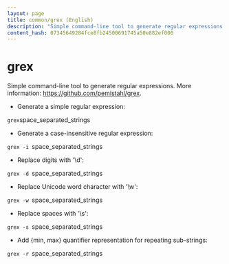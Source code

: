 ```yaml
---
layout: page
title: common/grex (English)
description: "Simple command-line tool to generate regular expressions."
content_hash: 07345649284fce8fb24500691745a50e882ef000
---
```

# grex

Simple command-line tool to generate regular expressions.
More information: <https://github.com/pemistahl/grex>.

- Generate a simple regular expression:

` grex `<span class="tldr-var badge badge-pill bg-dark-lm bg-white-dm text-white-lm text-dark-dm font-weight-bold">space_separated_strings</span>

- Generate a case-insensitive regular expression:

`grex -i `<span class="tldr-var badge badge-pill bg-dark-lm bg-white-dm text-white-lm text-dark-dm font-weight-bold">space_separated_strings</span>

- Replace digits with '\d':

`grex -d `<span class="tldr-var badge badge-pill bg-dark-lm bg-white-dm text-white-lm text-dark-dm font-weight-bold">space_separated_strings</span>

- Replace Unicode word character with '\w':

`grex -w `<span class="tldr-var badge badge-pill bg-dark-lm bg-white-dm text-white-lm text-dark-dm font-weight-bold">space_separated_strings</span>

- Replace spaces with '\s':

`grex -s `<span class="tldr-var badge badge-pill bg-dark-lm bg-white-dm text-white-lm text-dark-dm font-weight-bold">space_separated_strings</span>

- Add {min, max} quantifier representation for repeating sub-strings:

`grex -r `<span class="tldr-var badge badge-pill bg-dark-lm bg-white-dm text-white-lm text-dark-dm font-weight-bold">space_separated_strings</span>
